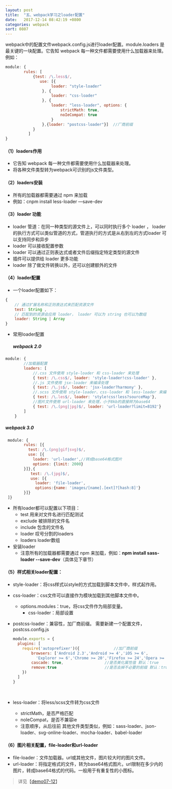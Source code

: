 ```yaml
---
layout: post
title:  "五、webpack学习之loader配置"
date:   2017-12-14 08:42:19 +0800
categories: webpack
sort: 0807
---
```


webpack中的配置文件webpack.config.js进行loader配置。module.loaders 是最关键的一块配置。它告知 webpack 每一种文件都需要使用什么加载器来处理。例如：

```js
module: {
        rules: [
            {test: /\.less$/, 
               use: [{
                    loader: "style-loader"
                }, {
                    loader: "css-loader"
                }, {
                    loader: "less-loader", options: {
                        strictMath: true,
                        noIeCompat: true
                    }
                },{loader: "postcss-loader"}]  //厂商前缀
            }
          ]
}
```

#### （1）loaders作用

- 它告知 webpack 每一种文件都需要使用什么加载器来处理。
- 将各种文件类型转为webpack可识别的js文件类型。

#### （2）loaders安装

- 所有的加载器都需要通过 npm 来加载
- 例如：cnpm install less-loader —save-dev

#### （3）loader 功能

- loader 管道：在同一种类型的源文件上，可以同时执行多个 loader ， loader 的执行方式可以类似管道的方式，管道执行的方式是从右到左的方式loader 可以支持同步和异步
- loader 可以接收配置参数
- loader 可以通过正则表达式或者文件后缀指定特定类型的源文件
- 插件可以提供给 loader 更多功能
- loader 除了做文件转换以外，还可以创建额外的文件

#### （4）loader配置

- 一个loader配置如下：

```javascript
{
    // 通过扩展名称和正则表达式来匹配资源文件
    test: String ,          
    // 匹配到的资源会应用 loader， loader 可以为 string 也可以为数组
    loader: String | Array
}
```

- 常用loader配置

  ##### 	webpack 2.0

```javascript
module: {
        //加载器配置
        loaders: [
            //.css 文件使用 style-loader 和 css-loader 来处理
            { test: /\.css$/, loader: 'style-loader!css-loader' },
            //.js 文件使用 jsx-loader 来编译处理
            { test: /\.js$/, loader: 'jsx-loader?harmony' },
            //.scss 文件使用 style-loader、css-loader 和 less-loader 来编译处理
            { test: /\.les$/, loader: 'style!css!less?sourceMap'},
            //图片文件使用 url-loader 来处理，小于8kb的直接转为base64
            { test: /\.(png|jpg)$/, loader: 'url-loader?limit=8192'}
        ]
    }
```

##### 		webpack 3.0

```js
 module: {
        rules: [{   
          test: /\.(png|gif|svg)$/,
          use: [{
            loader: 'url-loader',//转成base64格式图片
            options: {limit: 2000}
        }]},{
           test: /\.(jpg)$/,
           use: [{
             loader: 'file-loader',
             options:{name: 'images/[name].[ext]?[hash:8]'}
        }]}
 ]}
```



- 所有loader都可以配置以下项目：
  - test 用来对文件名进行匹配测试
  - exclude 被排除的文件名
  - include 包含的文件名
  - loader 叹号分割的loaders
  - loaders loader数组
- 安装loader
  - 注意所有的加载器都需要通过 npm 来加载，例如：**npm install sass-loader --save-dev**（具体见下章节）

#### （5）样式相关loader配置：

- style-loader：将css样式以style的方式加载到脚本文件中，样式起作用。 

- css-loader：css文件可以直接作为模块加载到其他脚本文件中。

  - options.modules：true，将css文件作为局部变量。
    - css-loader：局部设置

- postcss-loader：兼容性，加厂商前缀。
  需要新建一个配置文件，postcss.config.js

  ```js
  module.exports = {
    plugins: [
      require('autoprefixer')({               //加厂商前缀
          browsers: ['Android 2.3','Android >= 4','iOS >= 6',
            'Explorer >= 6','Chrome >= 20','Firefox >= 24','Opera >= 12'],
          cascade: true,                  //是否美化属性值 默认：true 
          remove:true                     //是否去掉不必要的前缀 默认：true 
      })
    ]
  }
  ```

  ​

- less-loader：将less/scss文件转为css文件

  - strictMath，是否严格匹配
  - noIeCompat，是否不兼容ie
  - 注意顺序，从后往前
    其他文件类型类似，例如：sass-loader、json-loader、svg-online-loader、mocha-loader、babel-loader

#### （6）图片相关配置，file-loader和url-loader

- file-loader：文件加载器。url或其他文件，图片较大时的图片文件。
- url-loader：将指定格式的文件，转为base64格式图片。url限制在多少内的图片，转成base64格式的代码。一般用于有重复性的小图标。



> 详见【[demo07-12](https://github.com/huanghui8030/webpack/tree/master/demo07-12)】